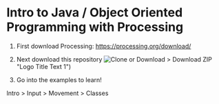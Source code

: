 # Intro to Java / Object Oriented Programming with Processing

1. First download Processing: https://processing.org/download/

2. Next download this repository
![Clone or Download > Download ZIP](pictures/download.ping) "Logo Title Text 1")


3. Go into the examples to learn!

Intro > Input > Movement > Classes
